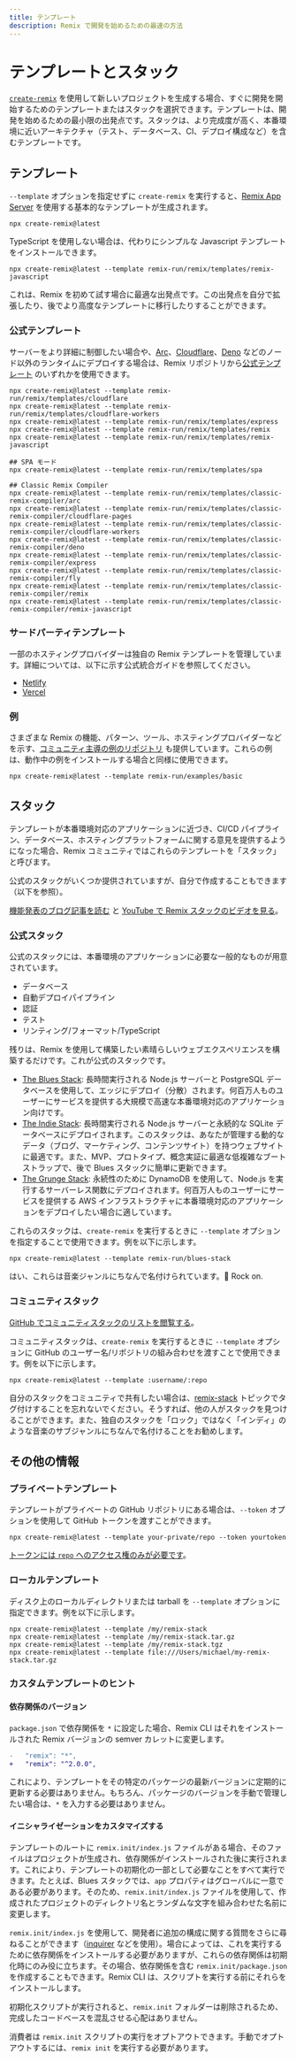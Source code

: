```yaml
---
title: テンプレート
description: Remix で開発を始めるための最速の方法
---
```


# テンプレートとスタック

[`create-remix`][create_remix] を使用して新しいプロジェクトを生成する場合、すぐに開発を開始するためのテンプレートまたはスタックを選択できます。テンプレートは、開発を始めるための最小限の出発点です。スタックは、より完成度が高く、本番環境に近いアーキテクチャ（テスト、データベース、CI、デプロイ構成など）を含むテンプレートです。

## テンプレート

`--template` オプションを指定せずに `create-remix` を実行すると、[Remix App Server][remix_app_server] を使用する基本的なテンプレートが生成されます。

```shellscript nonumber
npx create-remix@latest
```

TypeScript を使用しない場合は、代わりにシンプルな Javascript テンプレートをインストールできます。

```shellscript nonumber
npx create-remix@latest --template remix-run/remix/templates/remix-javascript
```

これは、Remix を初めて試す場合に最適な出発点です。この出発点を自分で拡張したり、後でより高度なテンプレートに移行したりすることができます。

### 公式テンプレート

サーバーをより詳細に制御したい場合や、[Arc][arc]、[Cloudflare][cloudflare]、[Deno][deno] などのノード以外のランタイムにデプロイする場合は、Remix リポジトリから[公式テンプレート][official_templates] のいずれかを使用できます。

```shellscript nonumber
npx create-remix@latest --template remix-run/remix/templates/cloudflare
npx create-remix@latest --template remix-run/remix/templates/cloudflare-workers
npx create-remix@latest --template remix-run/remix/templates/express
npx create-remix@latest --template remix-run/remix/templates/remix
npx create-remix@latest --template remix-run/remix/templates/remix-javascript

## SPA モード
npx create-remix@latest --template remix-run/remix/templates/spa

## Classic Remix Compiler
npx create-remix@latest --template remix-run/remix/templates/classic-remix-compiler/arc
npx create-remix@latest --template remix-run/remix/templates/classic-remix-compiler/cloudflare-pages
npx create-remix@latest --template remix-run/remix/templates/classic-remix-compiler/cloudflare-workers
npx create-remix@latest --template remix-run/remix/templates/classic-remix-compiler/deno
npx create-remix@latest --template remix-run/remix/templates/classic-remix-compiler/express
npx create-remix@latest --template remix-run/remix/templates/classic-remix-compiler/fly
npx create-remix@latest --template remix-run/remix/templates/classic-remix-compiler/remix
npx create-remix@latest --template remix-run/remix/templates/classic-remix-compiler/remix-javascript
```

### サードパーティテンプレート

一部のホスティングプロバイダーは独自の Remix テンプレートを管理しています。詳細については、以下に示す公式統合ガイドを参照してください。

- [Netlify][netlify_template_docs]
- [Vercel][vercel_template_docs]

### 例

さまざまな Remix の機能、パターン、ツール、ホスティングプロバイダーなどを示す、[コミュニティ主導の例のリポジトリ][examples] も提供しています。これらの例は、動作中の例をインストールする場合と同様に使用できます。

```shellscript nonumber
npx create-remix@latest --template remix-run/examples/basic
```

## スタック

テンプレートが本番環境対応のアプリケーションに近づき、CI/CD パイプライン、データベース、ホスティングプラットフォームに関する意見を提供するようになった場合、Remix コミュニティではこれらのテンプレートを「スタック」と呼びます。

公式のスタックがいくつか提供されていますが、自分で作成することもできます（以下を参照）。

[機能発表のブログ記事を読む][feature_announcement_blog_post] と [YouTube で Remix スタックのビデオを見る][remix_stacks_videos_on_youtube]。

### 公式スタック

公式のスタックには、本番環境のアプリケーションに必要な一般的なものが用意されています。

- データベース
- 自動デプロイパイプライン
- 認証
- テスト
- リンティング/フォーマット/TypeScript

残りは、Remix を使用して構築したい素晴らしいウェブエクスペリエンスを構築するだけです。これが公式のスタックです。

- [The Blues Stack][blues_stack]: 長時間実行される Node.js サーバーと PostgreSQL データベースを使用して、エッジにデプロイ（分散）されます。何百万人ものユーザーにサービスを提供する大規模で高速な本番環境対応のアプリケーション向けです。
- [The Indie Stack][indie_stack]: 長時間実行される Node.js サーバーと永続的な SQLite データベースにデプロイされます。このスタックは、あなたが管理する動的なデータ（ブログ、マーケティング、コンテンツサイト）を持つウェブサイトに最適です。また、MVP、プロトタイプ、概念実証に最適な低複雑なブートストラップで、後で Blues スタックに簡単に更新できます。
- [The Grunge Stack][grunge_stack]: 永続性のために DynamoDB を使用して、Node.js を実行するサーバーレス関数にデプロイされます。何百万人ものユーザーにサービスを提供する AWS インフラストラクチャに本番環境対応のアプリケーションをデプロイしたい場合に適しています。

これらのスタックは、`create-remix` を実行するときに `--template` オプションを指定することで使用できます。例を以下に示します。

```shellscript nonumber
npx create-remix@latest --template remix-run/blues-stack
```

はい、これらは音楽ジャンルにちなんで名付けられています。🤘 Rock on.

### コミュニティスタック

[GitHub でコミュニティスタックのリストを閲覧する][remix_stack_topic]。

コミュニティスタックは、`create-remix` を実行するときに `--template` オプションに GitHub のユーザー名/リポジトリの組み合わせを渡すことで使用できます。例を以下に示します。

```shellscript nonumber
npx create-remix@latest --template :username/:repo
```

<docs-success>自分のスタックをコミュニティで共有したい場合は、[remix-stack][remix_stack_topic] トピックでタグ付けすることを忘れないでください。そうすれば、他の人がスタックを見つけることができます。また、独自のスタックを「ロック」ではなく「インディ」のような音楽のサブジャンルにちなんで名付けることをお勧めします。</docs-success>

## その他の情報

### プライベートテンプレート

テンプレートがプライベートの GitHub リポジトリにある場合は、`--token` オプションを使用して GitHub トークンを渡すことができます。

```shellscript nonumber
npx create-remix@latest --template your-private/repo --token yourtoken
```

[トークンには `repo` へのアクセス権のみが必要です][repo_access_token]。

### ローカルテンプレート

ディスク上のローカルディレクトリまたは tarball を `--template` オプションに指定できます。例を以下に示します。

```shellscript nonumber
npx create-remix@latest --template /my/remix-stack
npx create-remix@latest --template /my/remix-stack.tar.gz
npx create-remix@latest --template /my/remix-stack.tgz
npx create-remix@latest --template file:///Users/michael/my-remix-stack.tar.gz
```

### カスタムテンプレートのヒント

#### 依存関係のバージョン

`package.json` で依存関係を `*` に設定した場合、Remix CLI はそれをインストールされた Remix バージョンの semver カレットに変更します。

```diff
-   "remix": "*",
+   "remix": "^2.0.0",
```

これにより、テンプレートをその特定のパッケージの最新バージョンに定期的に更新する必要はありません。もちろん、パッケージのバージョンを手動で管理したい場合は、`*` を入力する必要はありません。

#### イニシャライゼーションをカスタマイズする

テンプレートのルートに `remix.init/index.js` ファイルがある場合、そのファイルはプロジェクトが生成され、依存関係がインストールされた後に実行されます。これにより、テンプレートの初期化の一部として必要なことをすべて実行できます。たとえば、Blues スタックでは、`app` プロパティはグローバルに一意である必要があります。そのため、`remix.init/index.js` ファイルを使用して、作成されたプロジェクトのディレクトリ名とランダムな文字を組み合わせた名前に変更します。

`remix.init/index.js` を使用して、開発者に追加の構成に関する質問をさらに尋ねることができます（[inquirer][inquirer] などを使用）。場合によっては、これを実行するために依存関係をインストールする必要がありますが、これらの依存関係は初期化時にのみ役に立ちます。その場合、依存関係を含む `remix.init/package.json` を作成することもできます。Remix CLI は、スクリプトを実行する前にそれらをインストールします。

初期化スクリプトが実行されると、`remix.init` フォルダーは削除されるため、完成したコードベースを混乱させる心配はありません。

<docs-warning>消費者は `remix.init` スクリプトの実行をオプトアウトできます。手動でオプトアウトするには、`remix init` を実行する必要があります。</docs-warning>

[create_remix]: ../other-api/create-remix
[remix_app_server]: ../other-api/serve
[repo_access_token]: https://github.com/settings/tokens/new?description=Remix%20Private%20Stack%20Access&scopes=repo
[inquirer]: https://npm.im/inquirer
[feature_announcement_blog_post]: /blog/remix-stacks
[remix_stacks_videos_on_youtube]: https://www.youtube.com/playlist?list=PLXoynULbYuEC8-gJCqyXo94RufAvSA6R3
[blues_stack]: https://github.com/remix-run/blues-stack
[indie_stack]: https://github.com/remix-run/indie-stack
[grunge_stack]: https://github.com/remix-run/grunge-stack
[remix_stack_topic]: https://github.com/topics/remix-stack
[official_templates]: https://github.com/remix-run/remix/tree/main/templates
[examples]: https://github.com/remix-run/examples
[vercel_template_docs]: https://vercel.com/docs/frameworks/remix
[netlify_template_docs]: https://docs.netlify.com/integrations/frameworks/remix
[arc]: https://arc.codes/docs/en/get-started/quickstart
[deno]: https://deno.com
[cloudflare]: https://www.cloudflare.com

